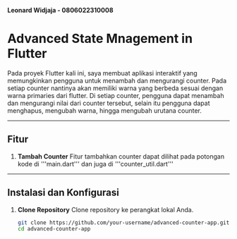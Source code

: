 **Leonard Widjaja - 0806022310008** 

# Advanced State Mnagement in Flutter 

Pada proyek Flutter kali ini, saya membuat aplikasi interaktif yang memungkinkan pengguna untuk menambah dan mengurangi counter. Pada setiap counter nantinya akan memiliki warna yang berbeda sesuai dengan warna primaries dari flutter. Di setiap counter, pengguna dapat menambah dan mengurangi nilai dari counter tersebut, selain itu pengguna dapat menghapus, mengubah warna, hingga mengubah urutana counter.

---

## Fitur

1. **Tambah Counter**
   Fitur tambahkan counter dapat dilihat pada potongan kode di '''main.dart''' dan juga di '''counter_util.dart'''
   

---

## Instalasi dan Konfigurasi

1. **Clone Repository**
   Clone repository ke perangkat lokal Anda.
   ```bash
   git clone https://github.com/your-username/advanced-counter-app.git
   cd advanced-counter-app
